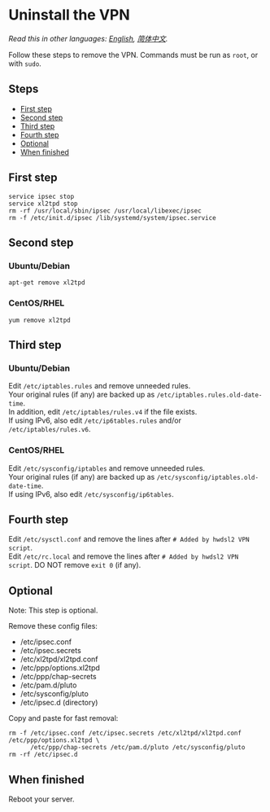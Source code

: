 ﻿# Uninstall the VPN

*Read this in other languages: [English](uninstall.md), [简体中文](uninstall-zh.md).*

Follow these steps to remove the VPN. Commands must be run as `root`, or with `sudo`.

## Steps

* [First step](#first-step)
* [Second step](#second-step)
* [Third step](#third-step)
* [Fourth step](#fourth-step)
* [Optional](#optional)
* [When finished](#when-finished)

## First step

```
service ipsec stop
service xl2tpd stop
rm -rf /usr/local/sbin/ipsec /usr/local/libexec/ipsec
rm -f /etc/init.d/ipsec /lib/systemd/system/ipsec.service
```

## Second step

### Ubuntu/Debian

`apt-get remove xl2tpd`

### CentOS/RHEL

`yum remove xl2tpd`

## Third step

### Ubuntu/Debian

Edit `/etc/iptables.rules` and remove unneeded rules.   
Your original rules (if any) are backed up as `/etc/iptables.rules.old-date-time`.   
In addition, edit `/etc/iptables/rules.v4` if the file exists.   
If using IPv6, also edit `/etc/ip6tables.rules` and/or `/etc/iptables/rules.v6`.

### CentOS/RHEL

Edit `/etc/sysconfig/iptables` and remove unneeded rules.   
Your original rules (if any) are backed up as `/etc/sysconfig/iptables.old-date-time`.   
If using IPv6, also edit `/etc/sysconfig/ip6tables`.

## Fourth step

Edit `/etc/sysctl.conf` and remove the lines after `# Added by hwdsl2 VPN script`.   
Edit `/etc/rc.local` and remove the lines after `# Added by hwdsl2 VPN script`. DO NOT remove `exit 0` (if any).

## Optional

Note: This step is optional.

Remove these config files:

* /etc/ipsec.conf
* /etc/ipsec.secrets
* /etc/xl2tpd/xl2tpd.conf
* /etc/ppp/options.xl2tpd
* /etc/ppp/chap-secrets
* /etc/pam.d/pluto
* /etc/sysconfig/pluto
* /etc/ipsec.d (directory)

Copy and paste for fast removal:

```
rm -f /etc/ipsec.conf /etc/ipsec.secrets /etc/xl2tpd/xl2tpd.conf /etc/ppp/options.xl2tpd \
      /etc/ppp/chap-secrets /etc/pam.d/pluto /etc/sysconfig/pluto
rm -rf /etc/ipsec.d
```

## When finished

Reboot your server.
